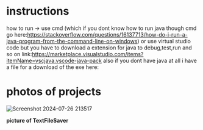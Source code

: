 # instructions 
how to run -> use cmd (which if you dont know how to run java though cmd go here:https://stackoverflow.com/questions/16137713/how-do-i-run-a-java-program-from-the-command-line-on-windows) or use virtual studio code but you have to download a extension for java to debug,test,run and so on link:https://marketplace.visualstudio.com/items?itemName=vscjava.vscode-java-pack also if you dont have java at all i have a file for a download of the exe here:

# photos of projects
![Screenshot 2024-07-26 213517](https://github.com/user-attachments/assets/fe6b7827-eb1d-46c4-aece-3ff521b5e18b)


**picture of TextFileSaver**
